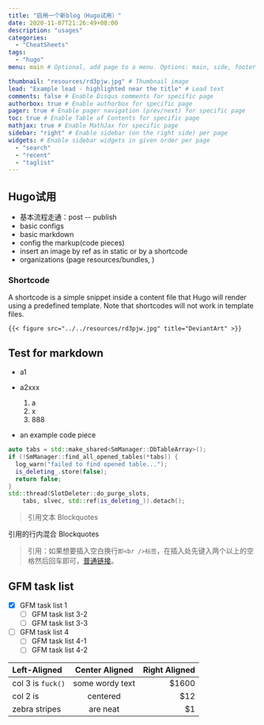 ```yaml
---
title: "启用一个新blog（Hugo试用）"
date: 2020-11-07T21:26:49+08:00
description: "usages"
categories:
  - "CheatSheets"
tags:
  - "hugo"
menu: main # Optional, add page to a menu. Options: main, side, footer

thumbnail: "resources/rd3pjw.jpg" # Thumbnail image
lead: "Example lead - highlighted near the title" # Lead text
comments: false # Enable Disqus comments for specific page
authorbox: true # Enable authorbox for specific page
pager: true # Enable pager navigation (prev/next) for specific page
toc: true # Enable Table of Contents for specific page
mathjax: true # Enable MathJax for specific page
sidebar: "right" # Enable sidebar (on the right side) per page
widgets: # Enable sidebar widgets in given order per page
  - "search"
  - "recent"
  - "taglist"
---
```


## Hugo试用

- 基本流程走通：post -- publish
- basic configs
- basic markdown
- config the markup(code pieces)
- insert an image by ref as in static or by a shortcode
- organizations (page resources/bundles, )


### Shortcode

A shortcode is a simple snippet inside a content file that Hugo will render using a predefined template. Note that shortcodes will not work in template files.

```
{{< figure src="../../resources/rd3pjw.jpg" title="DeviantArt" >}}
```


## Test for markdown

* a1
* a2xxx
    1. a
    1. x
    1. 888

* an example code piece

```c++
auto tabs = std::make_shared<SmManager::DbTableArray>();
if (!SmManager::find_all_opened_tables(*tabs)) {
  log_warn("failed to find opened table...");
  is_deleting_.store(false);
  return false;
}
std::thread(SlotDeleter::do_purge_slots, 
    tabs, slvec, std::ref(is_deleting_)).detach();
```


> 引用文本 Blockquotes

引用的行内混合 Blockquotes

> 引用：如果想要插入空白换行`即<br />标签`，在插入处先键入两个以上的空格然后回车即可，[普通链接]("/")。

## GFM task list
- [x] GFM task list 1
    - [ ] GFM task list 3-2
    - [ ] GFM task list 3-3
- [ ] GFM task list 4
    - [ ] GFM task list 4-1
    - [ ] GFM task list 4-2

| Left-Aligned  | Center Aligned  | Right Aligned |
| :------------ |:---------------:| -----:|
| col 3 is `fuck()` | some wordy text | $1600 |
| col 2 is      | centered        |   $12 |
| zebra stripes | are neat        |    $1 |



